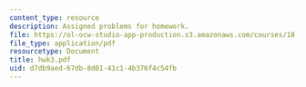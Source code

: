 ```yaml
---
content_type: resource
description: Assigned problems for homework.
file: https://ol-ocw-studio-app-production.s3.amazonaws.com/courses/18-994-seminar-in-geometry-fall-2004/d7db9aed67db8d0141c14b376f4c54fb_hwk3.pdf
file_type: application/pdf
resourcetype: Document
title: hwk3.pdf
uid: d7db9aed-67db-8d01-41c1-4b376f4c54fb
---
```

